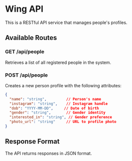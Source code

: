 # Wing API

This is a RESTful API service that manages people's profiles.

## Available Routes

### GET /api/people
Retrieves a list of all registered people in the system.

### POST /api/people
Creates a new person profile with the following attributes:

```json
{
  "name": "string",         // Person's name
  "instagram": "string",    // Instagram handle
  "dob": "YYYY-MM-DD",     // Date of birth
  "gender": "string",       // Gender identity
  "interested_in": "string", // Gender preference
  "photo_url": "string"     // URL to profile photo
}
```

## Response Format
The API returns responses in JSON format.
